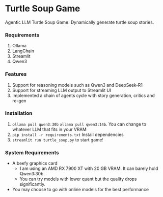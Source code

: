 # Turtle Soup Game
Agentic LLM Turtle Soup Game. Dynamically generate turtle soup stories.

### Requirements
1. Ollama
2. LangChain
3. Streamlit
4. Qwen3

### Features
1. Support for reasoning models such as Qwen3 and DeepSeek-R1
2. Support for streaming LLM output to Streamlit UI
3. Implemented a chain of agents cycle with story generation, critics and re-gen

### Installation
1. ```ollama pull qwen3:30b``` ```ollama pull qwen3:14b```. You can change to whatever LLM that fits in your VRAM
2. ```pip install -r requirements.txt``` Install dependencies
3. ```streamlit run turtle_soup.py``` to start game!

### System Requirements
- A beefy graphics card
    - I am using an AMD RX 7900 XT with 20 GB VRAM. It can barely hold Qwen3:30b.
    - You can try models with lower quant but the quality drops significantly.
- You may choose to go with online models for the best performance